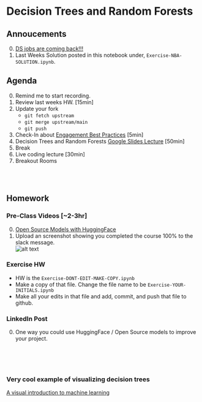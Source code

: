 # Decision Trees and Random Forests

## Annoucements
0. [DS jobs are coming back!!!](https://www.linkedin.com/feed/update/urn:li:activity:7253042219517980672/)
0. Last Weeks Solution posted in this notebook under, `Exercise-NBA-SOLUTION.ipynb`.


## Agenda
0. Remind me to start recording. 
0. Review last weeks HW. [15min]
0. Update your fork
	* `git fetch upstream`
	* `git merge upstream/main`
	* `git push`
0. Check-In about [Engagement Best Practices](https://docs.google.com/presentation/d/1ovV1kSQBwY5NXKKWPaLhdxN2Df0X-fPLgn1uodu6XC8/edit?usp=sharing) [5min]
0. Decision Trees and Random Forests [Google Slides Lecture](https://docs.google.com/presentation/d/1FFIcOzdfXsHdQwuBrPCt7ORDvvz3Mud33mdqBqwQK6w/edit?usp=sharing) [50min]
0. Break
0. Live coding lecture [30min]
0. Breakout Rooms

<br>
<br>

## Homework

### Pre-Class Videos [~2-3hr]
0. [Open Source Models with HuggingFace](https://learn.deeplearning.ai/courses/open-source-models-hugging-face/lesson/2/selecting-models)
0. Upload an screenshot showing you completed the course 100% to the slack message.  
![alt text](images/image.png)


### Exercise HW
* HW is the `Exercise-DONT-EDIT-MAKE-COPY.ipynb`
* Make a copy of that file.  Change the file name to be `Exercise-YOUR-INITIALS.ipynb`
* Make all your edits in that file and add, commit, and push that file to github. 


### LinkedIn Post
0. One way you could use HuggingFace / Open Source models to improve your project. 


<br>
<br>
<br>


### Very cool example of visualizing decision trees
[A visual introduction to machine learning](http://www.r2d3.us/visual-intro-to-machine-learning-part-1/)


